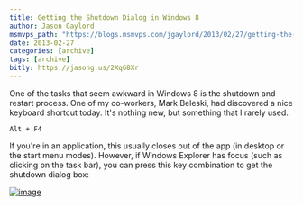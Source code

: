 ```yaml
---
title: Getting the Shutdown Dialog in Windows 8
author: Jason Gaylord
msmvps_path: "https://blogs.msmvps.com/jgaylord/2013/02/27/getting-the-shutdown-dialog-in-windows-8/"
date: 2013-02-27
categories: [archive]
tags: [archive]
bitly: https://jasong.us/2Xq68Xr
---
```


One of the tasks that seem awkward in Windows 8 is the shutdown and restart process. One of my co-workers, Mark Beleski, had discovered a nice keyboard shortcut today. It's nothing new, but something that I rarely used.

```
Alt + F4
```

If you're in an application, this usually closes out of the app (in desktop or the start menu modes). However, if Windows Explorer has focus (such as clicking on the task bar), you can press this key combination to get the shutdown dialog box:

[![image](http://jasongaylord.com/Media/Default/Windows-Live-Writer/Getting-the-Shutdown-Dialog-in-Windows-8_EED6/image_thumb.png "image")](http://jasongaylord.com/Media/Default/Windows-Live-Writer/Getting-the-Shutdown-Dialog-in-Windows-8_EED6/image_2.png)